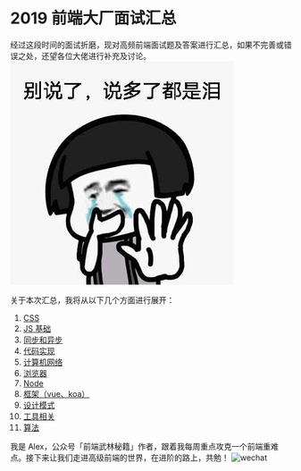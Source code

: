 # 2019 前端大厂面试汇总

经过这段时间的面试折磨，现对高频前端面试题及答案进行汇总，如果不完善或错误之处，还望各位大佬进行补充及讨论。
![avatar](/lib/assets/img/avatar.jpg)

关于本次汇总，我将从以下几个方面进行展开：

1. [CSS](/lib/list/css.md)
2. [JS 基础](/lib/list/js_base.md)
3. [同步和异步](/lib/list/async.md)
4. [代码实现](/lib/list/function.md)
5. [计算机网络](/lib/list/net.md)
6. [浏览器](/lib/list/browser.md)
7. [Node](/lib/list/node.md)
8. [框架（vue、koa）](/lib/list/frame.md)
9. [设计模式](/lib/list/design_pattern.md)
10. [工具相关](/lib/list/util.md)
11. [算法](/lib/list/algorithm.md)

我是 Alex，公众号「前端武林秘籍」作者，跟着我每周重点攻克一个前端重难点。接下来让我们走进高级前端的世界，在进阶的路上，共勉！
![wechat](/lib/assets/img/wechat.png)
